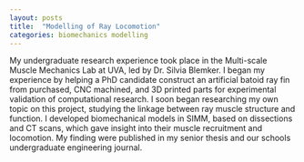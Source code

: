 ```yaml
---
layout: posts
title:  "Modelling of Ray Locomotion"
categories: biomechanics modelling
---
```

My undergraduate research experience took place in the Multi-scale Muscle Mechanics Lab at UVA, led by Dr. Silvia Blemker. I began my experience by helping a PhD candidate construct an artificial batoid ray fin from purchased, CNC machined, and 3D printed parts for experimental validation of computational research. I soon began researching my own topic on this project, studying the linkage between ray muscle structure and function. I developed biomechanical models in SIMM, based on dissections and CT scans, which gave insight into their muscle recruitment and locomotion. My finding were published in my senior thesis and our schools undergraduate engineering journal.
